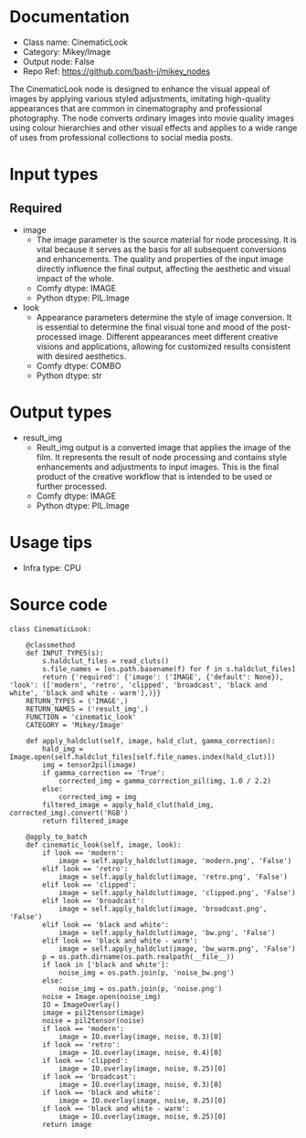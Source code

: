 # Documentation
- Class name: CinematicLook
- Category: Mikey/Image
- Output node: False
- Repo Ref: https://github.com/bash-j/mikey_nodes

The CinematicLook node is designed to enhance the visual appeal of images by applying various styled adjustments, imitating high-quality appearances that are common in cinematography and professional photography. The node converts ordinary images into movie quality images using colour hierarchies and other visual effects and applies to a wide range of uses from professional collections to social media posts.

# Input types
## Required
- image
    - The image parameter is the source material for node processing. It is vital because it serves as the basis for all subsequent conversions and enhancements. The quality and properties of the input image directly influence the final output, affecting the aesthetic and visual impact of the whole.
    - Comfy dtype: IMAGE
    - Python dtype: PIL.Image
- look
    - Appearance parameters determine the style of image conversion. It is essential to determine the final visual tone and mood of the post-processed image. Different appearances meet different creative visions and applications, allowing for customized results consistent with desired aesthetics.
    - Comfy dtype: COMBO
    - Python dtype: str

# Output types
- result_img
    - Reult_img output is a converted image that applies the image of the film. It represents the result of node processing and contains style enhancements and adjustments to input images. This is the final product of the creative workflow that is intended to be used or further processed.
    - Comfy dtype: IMAGE
    - Python dtype: PIL.Image

# Usage tips
- Infra type: CPU

# Source code
```
class CinematicLook:

    @classmethod
    def INPUT_TYPES(s):
        s.haldclut_files = read_cluts()
        s.file_names = [os.path.basename(f) for f in s.haldclut_files]
        return {'required': {'image': ('IMAGE', {'default': None}), 'look': (['modern', 'retro', 'clipped', 'broadcast', 'black and white', 'black and white - warm'],)}}
    RETURN_TYPES = ('IMAGE',)
    RETURN_NAMES = ('result_img',)
    FUNCTION = 'cinematic_look'
    CATEGORY = 'Mikey/Image'

    def apply_haldclut(self, image, hald_clut, gamma_correction):
        hald_img = Image.open(self.haldclut_files[self.file_names.index(hald_clut)])
        img = tensor2pil(image)
        if gamma_correction == 'True':
            corrected_img = gamma_correction_pil(img, 1.0 / 2.2)
        else:
            corrected_img = img
        filtered_image = apply_hald_clut(hald_img, corrected_img).convert('RGB')
        return filtered_image

    @apply_to_batch
    def cinematic_look(self, image, look):
        if look == 'modern':
            image = self.apply_haldclut(image, 'modern.png', 'False')
        elif look == 'retro':
            image = self.apply_haldclut(image, 'retro.png', 'False')
        elif look == 'clipped':
            image = self.apply_haldclut(image, 'clipped.png', 'False')
        elif look == 'broadcast':
            image = self.apply_haldclut(image, 'broadcast.png', 'False')
        elif look == 'black and white':
            image = self.apply_haldclut(image, 'bw.png', 'False')
        elif look == 'black and white - warm':
            image = self.apply_haldclut(image, 'bw_warm.png', 'False')
        p = os.path.dirname(os.path.realpath(__file__))
        if look in ['black and white']:
            noise_img = os.path.join(p, 'noise_bw.png')
        else:
            noise_img = os.path.join(p, 'noise.png')
        noise = Image.open(noise_img)
        IO = ImageOverlay()
        image = pil2tensor(image)
        noise = pil2tensor(noise)
        if look == 'modern':
            image = IO.overlay(image, noise, 0.3)[0]
        if look == 'retro':
            image = IO.overlay(image, noise, 0.4)[0]
        if look == 'clipped':
            image = IO.overlay(image, noise, 0.25)[0]
        if look == 'broadcast':
            image = IO.overlay(image, noise, 0.3)[0]
        if look == 'black and white':
            image = IO.overlay(image, noise, 0.25)[0]
        if look == 'black and white - warm':
            image = IO.overlay(image, noise, 0.25)[0]
        return image
```